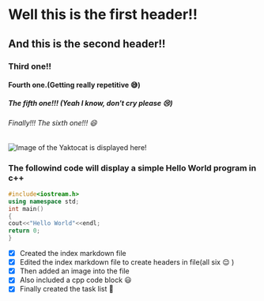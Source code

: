 # Well this is the first header!!
## And this is the second header!!
### Third one!!
#### Fourth one.(Getting really repetitive :sweat_smile:)
##### The fifth one!!! (Yeah I know, don't cry please :cry:)
###### Finally!!! The sixth one!!! :smile:
![Image of the Yaktocat is displayed here!](https://octodex.github.com/images/yaktocat.png)

### The followind code will display a simple Hello World program in c++

```cpp
#include<iostream.h>
using namespace std;
int main()
{
cout<<"Hello World"<<endl;
return 0;
}
```

- [x] Created the index markdown file
- [x] Edited the index markdown file to create headers in file(all six :relieved: )
- [x] Then added an image into the file
- [x] Also included a cpp code block :smiley:
- [x] Finally created the task list :rocket:
